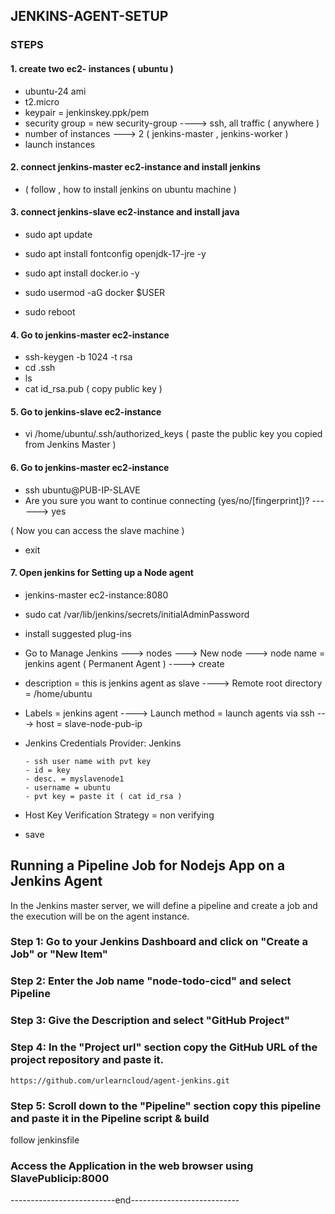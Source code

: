 ## JENKINS-AGENT-SETUP


### STEPS

#### 1. create two ec2- instances ( ubuntu )
   
   - ubuntu-24 ami
   - t2.micro
   - keypair = jenkinskey.ppk/pem
   - security group = new security-group ----> ssh, all traffic ( anywhere )
   - number of instances ---> 2 ( jenkins-master , jenkins-worker )
   - launch instances

#### 2. connect jenkins-master ec2-instance and install jenkins

   - ( follow , how to install jenkins on ubuntu machine )

     
#### 3. connect jenkins-slave ec2-instance and install java

   - sudo apt update
   - sudo apt install fontconfig openjdk-17-jre -y
   - sudo apt install docker.io -y
   - sudo usermod -aG docker $USER
     
   - sudo reboot


#### 4. Go to jenkins-master ec2-instance

   - ssh-keygen -b 1024 -t rsa
   - cd .ssh
   - ls
   - cat id_rsa.pub ( copy public key )


#### 5. Go to jenkins-slave ec2-instance 

   - vi /home/ubuntu/.ssh/authorized_keys ( paste the public key you copied from Jenkins Master )


#### 6. Go to jenkins-master ec2-instance

   - ssh ubuntu@PUB-IP-SLAVE
   - Are you sure you want to continue connecting (yes/no/[fingerprint])? ------> yes

 ( Now you can access the slave machine )

  - exit


#### 7. Open jenkins for Setting up a Node agent

   - jenkins-master ec2-instance:8080
   - sudo cat /var/lib/jenkins/secrets/initialAdminPassword
   - install suggested plug-ins

   - Go to Manage Jenkins  --->  nodes  --->  New node ---> node name = jenkins agent ( Permanent Agent )  ----> create

   - description = this is jenkins agent as slave  ---->  Remote root directory = /home/ubuntu

   - Labels = jenkins agent   ---->  Launch method = launch agents via ssh  ---> host = slave-node-pub-ip

   - Jenkins Credentials Provider: Jenkins
     
         - ssh user name with pvt key
         - id = key
         - desc. = myslavenode1
         - username = ubuntu
         - pvt key = paste it ( cat id_rsa )

     
   - Host Key Verification Strategy = non verifying

   - save
     


## Running a Pipeline Job for Nodejs App on a Jenkins Agent

In the Jenkins master server, we will define a pipeline and create a job and the execution will be on the agent instance.

### Step 1: Go to your Jenkins Dashboard and click on "Create a Job" or "New Item"

### Step 2: Enter the Job name "node-todo-cicd" and select Pipeline

### Step 3: Give the Description and select "GitHub Project"

### Step 4: In the "Project url" section copy the GitHub URL of the project repository and paste it.

`https://github.com/urlearncloud/agent-jenkins.git`

### Step 5: Scroll down to the "Pipeline" section copy this pipeline and paste it in the Pipeline script & build

follow jenkinsfile

### Access the Application in the web browser using SlavePublicip:8000


--------------------------end---------------------------
